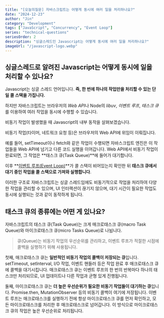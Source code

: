 ```yaml
---
title: "[오늘의질문] 자바스크립트는 어떻게 동시에 여러 일을 처리하나요?"
date: "2024-12-23"
author: "Jin"
category: "Development"
tags: ["JavaScript", "Concurrency", "Event Loop"]
series: "technical-questions"
seriesOrder: 2
description: "싱글스레드인 Javascript는 어떻게 동시에 여러 일을 처리하나요?"
imageUrl: "/javascript-logo.webp"
---
```


## 싱글스레드로 알려진 Javascript는 어떻게 동시에 일을 처리할 수 있나요?

Javascript는 싱글 스레드 언어입니다. **즉, 한 번에 하나의 작업만을 처리할 수 있는 단일 콜 스택을 가집니다.**

하지만 자바스크립트는 브라우저의 *Web API*나 Node의 *libuv*, *이벤트 루프*, *태스크 큐*를 이용하여 여러 작업을 동시에 수행할 수 있습니다.


비동기 작업이 발생했을 때 Javascript의 내부 동작을 살펴보겠습니다.

비동기 작업(타이머, 네트워크 요청 등)은 브라우저의 Web API에 위임이 이뤄집니다.

예를 들어, setTimeout이나 fetch와 같은 작업이 수행되면 자바스크립트 엔진은 이 작업들을 Web API에 넘기고 다른 코드 실행을 이어갑니다. Web API에서 비동기 작업이 완료되면, 그 작업은 **태스크 큐(Task Queue)**에 들어가 대기합니다.

이후 **[이벤트 루프(Event Loop)](../../js-event-loop.md)**가 콜 스택이 비어있는지 확인한 뒤 **태스크 큐에서 대기 중인 작업을 콜 스택으로 가져와 실행합니다**. 

이러한 구조로 자바스크립트는 싱글 스레드임에도 비동기적으로 작업을 처리하여 다양한 작업을 관리할 수 있으며, UI 인터랙션이 끊기지 않으며, 대기 시간이 필요한 작업도 동시에 실행되는 것과 같이 동작하게 됩니다.

## 태스크 큐의 종류에는 어떤 게 있나요?

자바스크립트의 태스크 큐(Task Queue)는 크게 매크로태스크 큐(macro Task Queue)와 마이크로태스크 큐(micro Tasks Queue)로 나뉩니다. 

> 큐(Queue)는 비동기 작업의 우선순위를 관리하고, 이벤트 루프가 적절한 시점에 콜백을 실행하기 위해 사용됩니다.

첫째, 매크로태스크 큐는 **일반적인 비동기 작업의 콜백이 저장되는 큐**입니다.
setTimeout, setInterval, I/O 작업, 이벤트 핸들러 등은 작업 완료 후 매크로태스크 큐에 콜백을 대기시킵니다. 매크로태스크 큐는 이벤트 루프의 한 번의 반복마다 하나의 태스크만 처리되므로, UI 업데이트나 다른 작업과 균형 있게 진행됩니다.

둘째, 마이크로태스크 큐는 **더 높은 우선순위가 필요한 비동기 작업들이 대기하는 큐**입니다.
Promise.then, MutationObserver 등의 비동기 콜백이 여기에 저장됩니다. 이벤트 루프는 매크로태스크를 실행하기 전에 항상 마이크로태스크 큐를 먼저 확인하고, 모든 마이크로태스크를 처리한 후 매크로태스크로 넘어갑니다. 이 방식으로 마이크로태스크 큐의 작업은 높은 우선순위로 처리됩니다.